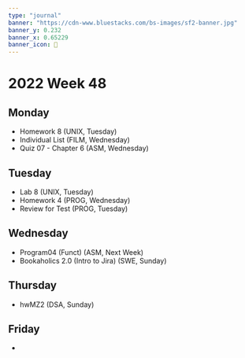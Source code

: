 ```yaml
---
type: "journal"
banner: "https://cdn-www.bluestacks.com/bs-images/sf2-banner.jpg"
banner_y: 0.232
banner_x: 0.65229
banner_icon: 🎴
---
```

# 2022 Week 48

## Monday
- Homework 8 (UNIX, Tuesday)
- Individual List (FILM, Wednesday)
- Quiz 07 - Chapter 6 (ASM, Wednesday)

## Tuesday
- Lab 8 (UNIX, Tuesday)
- Homework 4 (PROG, Wednesday)
- Review for Test (PROG, Tuesday)

## Wednesday
- Program04 (Funct) (ASM, Next Week)
- Bookaholics 2.0 (Intro to Jira) (SWE, Sunday)

## Thursday
- hwMZ2 (DSA, Sunday)

## Friday
- 
